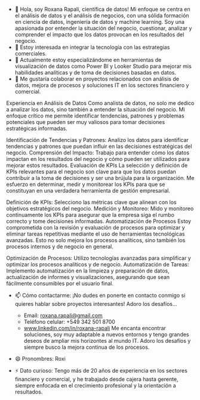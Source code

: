 - 👋 Hola, soy Roxana Rapali, científica de datos! Mi enfoque se centra en el análisis de datos y el análisis de negocios, con una sólida formación en ciencia de datos, ingeniería de datos y machine learning. Soy una apasionada por entender la situación del negocio, cuestionar, analizar y comprender el impacto que los datos provocan en los resultados del negocio.
- 👀 Estoy interesada en integrar la tecnología con las estrategias comerciales.
- 🌱 Actualmente estoy especializándome en herramientas de visualización de datos como Power BI y Looker Studio para mejorar mis habilidades analíticas y de toma de decisiones basadas en datos.
- 💞️ Me gustaría colaborar en proyectos relacionados con análisis de datos, mejora de procesos y soluciones IT en los sectores financiero y comercial.

Experiencia en Análisis de Datos
Como analista de datos, no solo me dedico a analizar los datos, sino también a entender la situación del negocio. Mi enfoque crítico me permite identificar tendencias, patrones y problemas potenciales que pueden ser muy valiosos para tomar decisiones estratégicas informadas.

Identificación de Tendencias y Patrones: Analizo los datos para identificar tendencias y patrones que puedan influir en las decisiones estratégicas del negocio.
Comprensión del Impacto: Trabajo para entender cómo los datos impactan en los resultados del negocio y cómo pueden ser utilizados para mejorar estos resultados.
Evaluación de KPIs
La selección y definición de KPIs relevantes para el negocio son clave para que los datos puedan contribuir a la toma de decisiones y ser una brújula para la organización. Me esfuerzo en determinar, medir y monitorear los KPIs para que se constituyan en una verdadera herramienta de gestión empresarial.

Definición de KPIs: Selecciono las métricas clave que alinean con los objetivos estratégicos del negocio.
Medición y Monitoreo: Mido y monitoreo continuamente los KPIs para asegurar que la empresa siga el rumbo correcto y tome decisiones informadas.
Automatización de Procesos
Estoy comprometida con la revisión y evaluación de procesos para optimizar y eliminar tareas repetitivas mediante el uso de herramientas tecnológicas avanzadas. Esto no solo mejora los procesos analíticos, sino también los procesos internos y de negocio en general.

Optimización de Procesos: Utilizo tecnologías avanzadas para simplificar y optimizar los procesos analíticos y de negocio.
Automatización de Tareas: Implemento automatización en la limpieza y preparación de datos, actualización de informes y visualizaciones, asegurando que sean fácilmente consumibles por el usuario final.

- 📫 Cómo contactarme: ¡No dudes en ponerte en contacto conmigo si quieres hablar sobre proyectos interesantes! Adoro los desafíos...

  - Email: roxana.rapali@gmail.com
  - Teléfono celular: +549 342 501 8700
  - www.linkedin.com/in/roxana-rapali
Me encanta encontrar soluciones, soy muy adaptable a nuevos entornos y tengo grandes deseos de ampliar mis horizontes al mundo IT. Adoro los desafíos y siempre busco la mejora continua de los procesos.
  
- 😄 Pronombres: Roxi
- ⚡ Dato curioso: Tengo más de 20 años de experiencia en los sectores financiero y comercial, y he trabajado desde cajera hasta gerente, siempre enfocada en el crecimiento profesional y la orientación a resultados.
